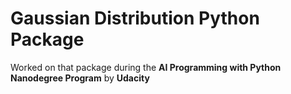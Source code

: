 <h1>Gaussian Distribution Python Package</h1>
Worked on that package during the <b>AI Programming with Python Nanodegree Program</b> by <b>Udacity</b>